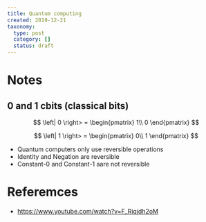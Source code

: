 ```yaml
---
title: Quantum computing
created: 2019-12-21
taxonomy:
  type: post
  category: []
  status: draft
---
```


# Notes

## 0 and 1 cbits (classical bits)
$$
\left| 0 \right> =
\begin{pmatrix}
1\\
0
\end{pmatrix}
$$

$$
\left| 1 \right> =
\begin{pmatrix}
0\\
1
\end{pmatrix}
$$

* Quantum computers only use reversible operations
* Identity and Negation are reversible
* Constant-0 and Constant-1 aare not reversible

# Referemces
* https://www.youtube.com/watch?v=F_Riqjdh2oM
